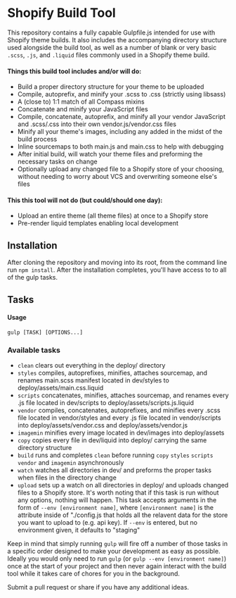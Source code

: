 Shopify Build Tool
=====================

This repository contains a fully capable Gulpfile.js intended for use with Shopify theme builds. It also includes the accompanying directory structure used alongside the build tool, as well as a number of blank or very basic `.scss`, `.js`, and `.liquid` files commonly used in a Shopify theme build.

#### Things this build tool includes and/or will do:
- Build a proper directory structure for your theme to be uploaded
- Compile, autoprefix, and minify your .scss to .css (strictly using libsass)
- A (close to) 1:1 match of all Compass mixins
- Concatenate and minify your JavaScript files
- Compile, concatenate, autoprefix, and minify all your vendor JavaScript and .scss/.css into their own vendor.js/vendor.css files
- Minify all your theme's images, including any added in the midst of the build process
- Inline sourcemaps to both main.js and main.css to help with debugging
- After initial build, will watch your theme files and preforming the necessary tasks on change
- Optionally upload any changed file to a Shopify store of your choosing, without needing to worry about VCS and overwriting someone else's files

#### This this tool will not do (but could/should one day):
- Upload an entire theme (all theme files) at once to a Shopify store
- Pre-render liquid templates enabling local development

## Installation

After cloning the repository and moving into its root, from the command line run `npm install`. After the installation completes, you'll have access to to all of the gulp tasks.

## Tasks

#### Usage
`gulp [TASK] [OPTIONS...]`

### Available tasks
- `clean`  clears out everything in the deploy/ directory
- `styles`  compiles, autoprefixes, minifies, attaches sourcemap, and renames main.scss manifest located in dev/styles to deploy/assets/main.css.liquid
- `scripts`  concatenates, minifies, attaches sourcemap, and renames every .js file located in dev/scripts to deploy/assets/scripts.js.liquid
- `vendor` compiles, concatenates, autoprefixes, and minifies every .scss file located in vendor/styles and every .js file located in vendor/scripts into deploy/assets/vendor.css and deploy/assets/vendor.js
- `imagemin`  minifies every image located in dev/images into deploy/assets
- `copy`  copies every file in dev/liquid into deploy/ carrying the same directory structure
- `build`  runs and completes `clean` before running `copy` `styles` `scripts` `vendor` and `imagemin` asynchronously
- `watch`  watches all directories in dev/ and preforms the proper tasks when files in the directory change
- `upload`  sets up a watch on all directories in deploy/ and uploads changed files to a Shopify store. It's worth noting that if this task is run without any options, nothing will happen. This task accepts arguments in the form of
`--env [environment name]`, where `[environment name]` is the attribute inside of "./config.js that holds all the relavent data for the store you want to upload to (e.g. api key). If `--env` is entered, but no environment given, it defaults to "staging"

Keep in mind that simply running `gulp` will fire off a number of those tasks in a specific order designed to make your development as easy as possible. Ideally you would only need to run `gulp` (or `gulp --env [environment name]`) once at the start of your project and then never again interact with the build tool while it takes care of chores for you in the background.

Submit a pull request or share if you have any additional ideas.
